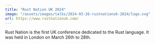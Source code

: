 ```yaml
---
title: "Rust Nation UK 2024"
image: "/assets/images/talks/2024-03-26-rustnationuk-2024/logo.svg"
url: https://www.rustnationuk.com/
---
```


Rust Nation is the first UK conference dedicated to the Rust language. It was
held in London on March 26th to 28th.
